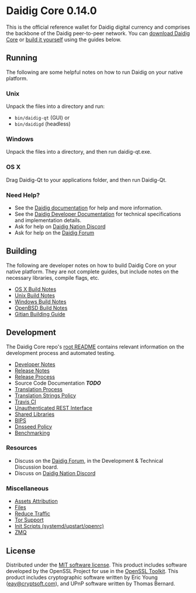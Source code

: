 Daidig Core 0.14.0
=====================

This is the official reference wallet for Daidig digital currency and comprises the backbone of the Daidig peer-to-peer network. You can [download Daidig Core](https://www.daidig.org/downloads/) or [build it yourself](#building) using the guides below.

Running
---------------------
The following are some helpful notes on how to run Daidig on your native platform.

### Unix

Unpack the files into a directory and run:

- `bin/daidig-qt` (GUI) or
- `bin/daidigd` (headless)

### Windows

Unpack the files into a directory, and then run daidig-qt.exe.

### OS X

Drag Daidig-Qt to your applications folder, and then run Daidig-Qt.

### Need Help?

* See the [Daidig documentation](https://docs.daidig.org)
for help and more information.
* See the [Daidig Developer Documentation](https://daidig-docs.github.io/) 
for technical specifications and implementation details.
* Ask for help on [Daidig Nation Discord](http://daidigchat.org)
* Ask for help on the [Daidig Forum](https://daidig.org/forum)

Building
---------------------
The following are developer notes on how to build Daidig Core on your native platform. They are not complete guides, but include notes on the necessary libraries, compile flags, etc.

- [OS X Build Notes](build-osx.md)
- [Unix Build Notes](build-unix.md)
- [Windows Build Notes](build-windows.md)
- [OpenBSD Build Notes](build-openbsd.md)
- [Gitian Building Guide](gitian-building.md)

Development
---------------------
The Daidig Core repo's [root README](/README.md) contains relevant information on the development process and automated testing.

- [Developer Notes](developer-notes.md)
- [Release Notes](release-notes.md)
- [Release Process](release-process.md)
- Source Code Documentation ***TODO***
- [Translation Process](translation_process.md)
- [Translation Strings Policy](translation_strings_policy.md)
- [Travis CI](travis-ci.md)
- [Unauthenticated REST Interface](REST-interface.md)
- [Shared Libraries](shared-libraries.md)
- [BIPS](bips.md)
- [Dnsseed Policy](dnsseed-policy.md)
- [Benchmarking](benchmarking.md)

### Resources
* Discuss on the [Daidig Forum](https://daidig.org/forum), in the Development & Technical Discussion board.
* Discuss on [Daidig Nation Discord](http://daidigchat.org)

### Miscellaneous
- [Assets Attribution](assets-attribution.md)
- [Files](files.md)
- [Reduce Traffic](reduce-traffic.md)
- [Tor Support](tor.md)
- [Init Scripts (systemd/upstart/openrc)](init.md)
- [ZMQ](zmq.md)

License
---------------------
Distributed under the [MIT software license](/COPYING).
This product includes software developed by the OpenSSL Project for use in the [OpenSSL Toolkit](https://www.openssl.org/). This product includes
cryptographic software written by Eric Young ([eay@cryptsoft.com](mailto:eay@cryptsoft.com)), and UPnP software written by Thomas Bernard.
